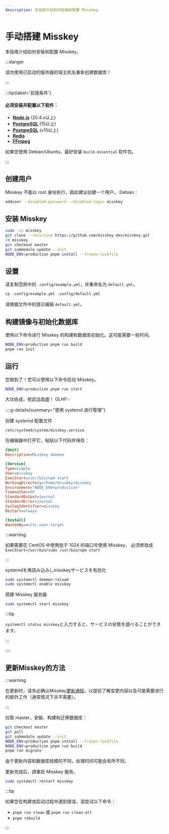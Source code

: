 ```yaml
---
description: 本指南介绍如何安裝和配置 Misskey。
---
```


# 手动搭建 Misskey

本指南介绍如何安裝和配置 Misskey。

:::danger

请勿使用已启动的服务器的域主机名重新创建数据库！

:::

:::tip{label='前提条件'}

#### 必须安装并配置以下软件：

- **[Node.js](https://nodejs.org/en/)** (20.4.x以上)
- **[PostgreSQL](https://www.postgresql.org/)** (15以上)
- **[PostgreSQL](https://www.postgresql.org/)** (v15以上)
- **[Redis](https://redis.io/)**
- **[FFmpeg](https://www.ffmpeg.org/)**

如果您使用 Debian/Ubuntu，最好安装 `build-essential` 软件包。

:::

## 创建用户

Misskey 不能以 root 身份执行，因此建议创建一个用户。
Debian：

```sh
adduser --disabled-password --disabled-login misskey
```

## 安装 Misskey

```sh
sudo -iu misskey
git clone --recursive https://github.com/misskey-dev/misskey.git
cd misskey
git checkout master
git submodule update --init
NODE_ENV=production pnpm install --frozen-lockfile
```

## 设置

请复制范例中的 `.config/example.yml`，并重命名为 `default.yml`。

```sh
cp .config/example.yml .config/default.yml
```

请根据文件中的提示编辑 `default.yml`。

## 构建镜像与初始化数据库

使用以下命令进行 Misskey 的构建和数据库初始化。这可能需要一些时间。

```sh
NODE_ENV=production pnpm run build
pnpm run init
```

## 运行

您做到了！您可以使用以下命令启动 Misskey。

```sh
NODE_ENV=production pnpm run start
```

大功告成，祝武运昌盛！
GLHF✨

::::g-details{summary="使用 systemd 进行管理"}

创建 systemd 配置文件

`/etc/systemd/system/misskey.service`

在编辑器中打开它，粘贴以下代码并保存：

```ini
[Unit]
Description=Misskey daemon

[Service]
Type=simple
User=misskey
ExecStart=/usr/bin/npm start
WorkingDirectory=/home/misskey/misskey
Environment="NODE_ENV=production"
TimeoutSec=60
StandardOutput=journal
StandardError=journal
SyslogIdentifier=misskey
Restart=always

[Install]
WantedBy=multi-user.target
```

:::warning

如果需要在 CentOS 中使用低于 1024 的端口号使用 Misskey，
必须修改成 `ExecStart=/usr/bin/sudo /usr/bin/npm start`

:::

systemdを再読み込みしmisskeyサービスを有効化

```sh
sudo systemctl daemon-reload
sudo systemctl enable misskey
```

搭建 Misskey 服务器

```sh
sudo systemctl start misskey
```

:::tip

`systemctl status misskey`と入力すると、サービスの状態を調べることができます。

:::

::::

## 更新Misskey的方法

:::warning

在更新时，请务必确认Misskey[更新通知](https://github.com/misskey-dev/misskey/blob/master/CHANGELOG.md)，以提前了解变更内容以及可能需要进行的额外工作（通常情况下并不需要）。

:::

拉取 master，安裝、构建和迁移数据库：

```sh
git checkout master
git pull
git submodule update --init
NODE_ENV=production pnpm install --frozen-lockfile
NODE_ENV=production pnpm run build
pnpm run migrate
```

由于更新内容和数据库规模的不同，处理时间可能会有所不同。

更新完成后，請重启 Misskey 服务。

```sh
sudo systemctl restart misskey
```

:::tip

如果您在构建或启动过程中遇到错误，请尝试以下命令：

- `pnpm run clean` 或 `pnpm run clean-all`
- `pnpm rebuild`

:::
